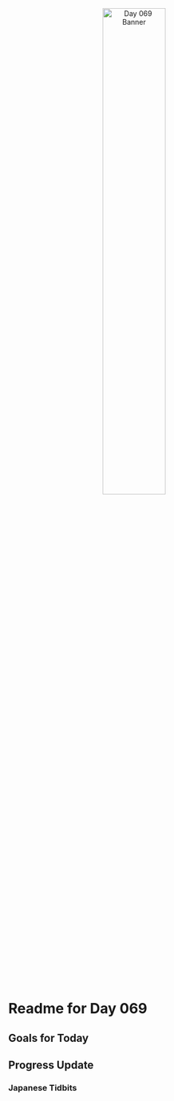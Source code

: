 <div align="center">
 <img src="../../Images/image_069.jpg" alt="Day 069 Banner" width="50%">
</div>

# Readme for Day 069

## Goals for Today

## Progress Update

### Japanese Tidbits

